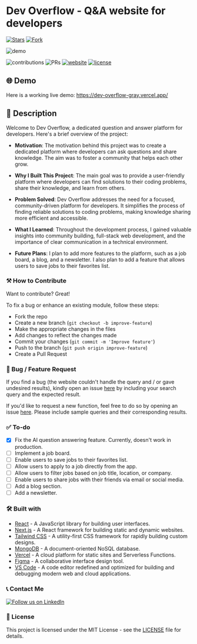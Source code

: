 # Dev Overflow - Q&A website for developers

<!-- [![Latest release](https://img.shields.io/github/v/release/TyeStanley/dev-overflow?label=Latest%20release&style=social)](https://dev-overflow-gray.vercel.app/)
[![GitHub commits](https://img.shields.io/github/commits-since/TyeStanley/dev-overflow/v1.5.0.svg?style=social)](https://dev-overflow-gray.vercel.app/) -->

[![Stars](https://img.shields.io/github/stars/TyeStanley/dev-overflow?style=social)](https://dev-overflow-gray.vercel.app/)
[![Fork](https://img.shields.io/github/forks/TyeStanley/dev-overflow?style=social)](https://dev-overflow-gray.vercel.app/)

![demo](https://cdn.discordapp.com/attachments/571883066017185802/1165414835811536976/Screenshot_2023-10-21_at_3.22.16_PM.png?ex=6546c425&is=65344f25&hm=21fd71517505f6b787fc611afd5c210c3d7436868af1975b656c00558fd288b3&)

![contributions](https://img.shields.io/badge/all_contributors-1-orange.svg)
![PRs](https://img.shields.io/badge/PRs-welcome-ff69b4.svg?style=shields)
[![website](https://img.shields.io/website-up-down-green-red/http/shields.io.svg)](https://dev-overflow-gray.vercel.app/)
[![license](https://img.shields.io/badge/license-MIT-blue.svg)](LICENSE)

## 🌐 Demo

Here is a working live demo: https://dev-overflow-gray.vercel.app/

## 📝 Description

Welcome to Dev Overflow, a dedicated question and answer platform for developers. Here's a brief overview of the project:

- **Motivation**: The motivation behind this project was to create a dedicated platform where developers can ask questions and share knowledge. The aim was to foster a community that helps each other grow.

- **Why I Built This Project**: The main goal was to provide a user-friendly platform where developers can find solutions to their coding problems, share their knowledge, and learn from others.

- **Problem Solved**: Dev Overflow addresses the need for a focused, community-driven platform for developers. It simplifies the process of finding reliable solutions to coding problems, making knowledge sharing more efficient and accessible.

- **What I Learned**: Throughout the development process, I gained valuable insights into community building, full-stack web development, and the importance of clear communication in a technical environment.

- **Future Plans**: I plan to add more features to the platform, such as a job board, a blog, and a newsletter. I also plan to add a feature that allows users to save jobs to their favorites list.

### ⚒️ How to Contribute

Want to contribute? Great!

To fix a bug or enhance an existing module, follow these steps:

- Fork the repo
- Create a new branch (`git checkout -b improve-feature`)
- Make the appropriate changes in the files
- Add changes to reflect the changes made
- Commit your changes (`git commit -m 'Improve feature'`)
- Push to the branch (`git push origin improve-feature`)
- Create a Pull Request

### 📩 Bug / Feature Request

If you find a bug (the website couldn't handle the query and / or gave undesired results), kindly open an issue [here](https://github.com/TyeStanley/dev-overflow/issues/new) by including your search query and the expected result.

If you'd like to request a new function, feel free to do so by opening an issue [here](https://github.com/TyeStanley/dev-overflow/issues/new). Please include sample queries and their corresponding results.

### ✅ To-do

- [x] Fix the AI question answering feature. Currently, doesn't work in production.
- [ ] Implement a job board.
- [ ] Enable users to save jobs to their favorites list.
- [ ] Allow users to apply to a job directly from the app.
- [ ] Allow users to filter jobs based on job title, location, or company.
- [ ] Enable users to share jobs with their friends via email or social media.
- [ ] Add a blog section.
- [ ] Add a newsletter.

### 🛠️ Built with

- [React](https://reactjs.org/) - A JavaScript library for building user interfaces.
- [Next.js](https://nextjs.org/) - A React framework for building static and dynamic websites.
- [Tailwind CSS](https://tailwindcss.com/) - A utility-first CSS framework for rapidly building custom designs.
- [MongoDB](https://www.mongodb.com/) - A document-oriented NoSQL database.
- [Vercel](https://vercel.com/) - A cloud platform for static sites and Serverless Functions.
- [Figma](https://www.figma.com/) - A collaborative interface design tool.
- [VS Code](https://code.visualstudio.com/) - A code editor redefined and optimized for building and debugging modern web and cloud applications.

### 📞 Contact Me

[![Follow us on LinkedIn](https://img.shields.io/badge/LinkedIn-TyeStanley-blue?style=flat&logo=linkedin&logoColor=b0c0c0&labelColor=363D44)](https://www.linkedin.com/in/tye-stanley/)

### 📜 License

This project is licensed under the MIT License - see the [LICENSE](LICENSE) file for details.
